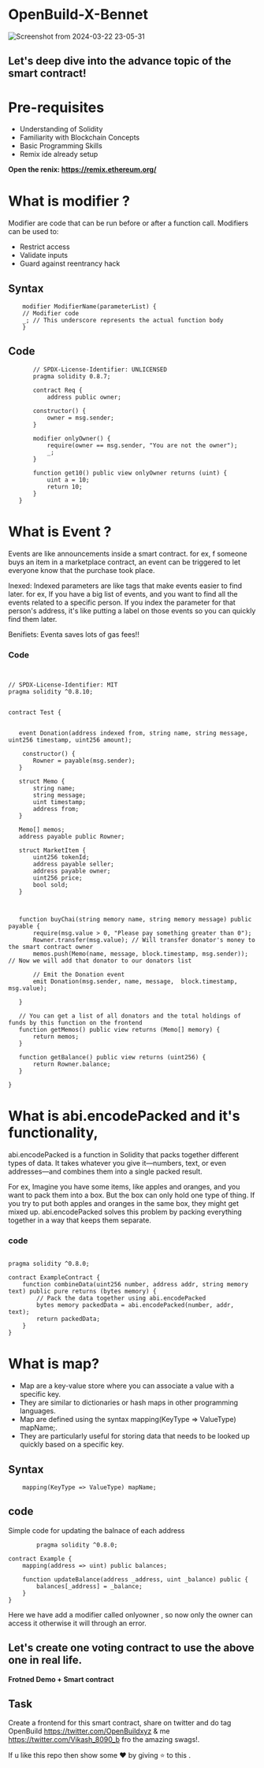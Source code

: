 # OpenBuild-X-Bennet


![Screenshot from 2024-03-22 23-05-31](https://github.com/Vikash-8090-Yadav/OpenBuild-X-Bennet/assets/85225156/f391a4b7-f3bb-4dcc-bd46-ea02d89028c3)


## Let's deep dive into the advance topic of the smart contract!

# Pre-requisites

- Understanding of Solidity
- Familiarity with Blockchain Concepts
- Basic Programming Skills
- Remix ide already setup


**Open the renix: https://remix.ethereum.org/**

#  What is modifier ?


 Modifier are code that can be run before or after a function call.
 Modifiers can be used to:

   - Restrict access
   - Validate inputs
   - Guard against reentrancy hack
 
  
## Syntax 

```
    modifier ModifierName(parameterList) {
    // Modifier code
    _; // This underscore represents the actual function body
    }

```

## Code 
        
 ```
        // SPDX-License-Identifier: UNLICENSED
        pragma solidity 0.8.7;
        
        contract Req {
            address public owner;
    
        constructor() {
            owner = msg.sender;
        }
    
        modifier onlyOwner() {
            require(owner == msg.sender, "You are not the owner");
            _;
        }
    
        function get10() public view onlyOwner returns (uint) {
            uint a = 10; 
            return 10;
        }
    }

  ```

#  What is Event ?

Events are like announcements inside a smart contract. for ex, f someone buys an item in a marketplace contract, an event can be triggered to let everyone know that the purchase took place.

Inexed: Indexed parameters are like tags that make events easier to find later. for ex,  If you have a big list of events, and you want to find all the events related to a specific person. If you index the parameter for that person's address, it's like putting a label on those events so you can quickly find them later.


Benifiets: Eventa saves lots of gas fees!!

 ### Code 

 ```
 

// SPDX-License-Identifier: MIT
pragma solidity ^0.8.10;


contract Test {


    event Donation(address indexed from, string name, string message, uint256 timestamp, uint256 amount);

     constructor() {
        Rowner = payable(msg.sender);
    }

    struct Memo {
        string name;
        string message;
        uint timestamp;
        address from;
    }

    Memo[] memos;
    address payable public Rowner;

    struct MarketItem {
        uint256 tokenId;
        address payable seller;
        address payable owner;
        uint256 price;
        bool sold;
    }

    

    function buyChai(string memory name, string memory message) public payable {
        require(msg.value > 0, "Please pay something greater than 0");
        Rowner.transfer(msg.value); // Will transfer donator's money to the smart contract owner
        memos.push(Memo(name, message, block.timestamp, msg.sender)); // Now we will add that donator to our donators list

        // Emit the Donation event
        emit Donation(msg.sender, name, message,  block.timestamp, msg.value);
        
    }

    // You can get a list of all donators and the total holdings of funds by this function on the frontend
    function getMemos() public view returns (Memo[] memory) {
        return memos;
    }

    function getBalance() public view returns (uint256) {
        return Rowner.balance;
    }

}
```

# What is abi.encodePacked and it's functionality,

abi.encodePacked is a function in Solidity that packs together different types of data.
It takes whatever you give it—numbers, text, or even addresses—and combines them into a single packed result.

For ex, Imagine you have some items, like apples and oranges, and you want to pack them into a box. But the box can only hold one type of thing. If you try to put both apples and oranges in the same box, they might get mixed up. abi.encodePacked solves this problem by packing everything together in a way that keeps them separate.

 ### code 

```

pragma solidity ^0.8.0;

contract ExampleContract {
    function combineData(uint256 number, address addr, string memory text) public pure returns (bytes memory) {
        // Pack the data together using abi.encodePacked
        bytes memory packedData = abi.encodePacked(number, addr, text);
        return packedData;
    }
}

```


 

    
# What is  map?

 - Map are a key-value store where you can associate a value with a specific key.
 - They are similar to dictionaries or hash maps in other programming languages.
 - Map are defined using the syntax mapping(KeyType => ValueType) mapName;.
 - They are particularly useful for storing data that needs to be looked up quickly based on a specific key.

## Syntax 

```
    mapping(KeyType => ValueType) mapName;
```

## code 

Simple code for updating the balnace of each address


```
        pragma solidity ^0.8.0;

contract Example {
    mapping(address => uint) public balances;

    function updateBalance(address _address, uint _balance) public {
        balances[_address] = _balance;
    }
}

```




 Here we have add a modifier called onlyowner , so now only the owner can access it otherwise it will through an error.

 

## Let's  create one voting contract to  use the above one  in real life. 

**Frotned Demo + Smart contract**







## Task

Create a frontend for this smart contract,  share  on twitter and do tag  OpenBuild https://twitter.com/OpenBuildxyz & me https://twitter.com/Vikash_8090_b fro the amazing swags!. 


If u like this repo then show some ❤️ by giving ⭐ to this .


